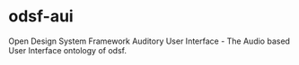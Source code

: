 # odsf-aui
Open Design System Framework Auditory User Interface - The Audio based User Interface ontology of odsf.
